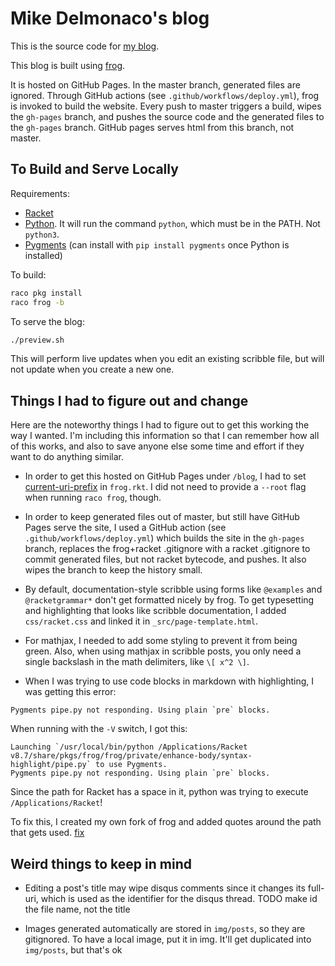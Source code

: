 # Mike Delmonaco's blog

This is the source code for [my blog](https://quasarbright.github.io/blog/).

This blog is built using [frog](https://github.com/greghendershott/frog).

It is hosted on GitHub Pages. In the master branch, generated files are ignored.
Through GitHub actions (see `.github/workflows/deploy.yml`), frog is invoked to
build the website. Every push to master triggers a build, wipes the `gh-pages` branch,
and pushes the source code and the generated files to the `gh-pages` branch. GitHub pages
serves html from this branch, not master.

## To Build and Serve Locally

Requirements:

* [Racket](https://download.racket-lang.org/) 
* [Python](https://www.python.org/downloads/). It will run the command `python`, which must be in the PATH. Not `python3`.
* [Pygments](https://pygments.org/) (can install with `pip install pygments` once Python is installed)

To build:

```sh
raco pkg install
raco frog -b
```

To serve the blog:

```sh
./preview.sh
```

This will perform live updates when you edit an existing scribble file, but will not update when you create a new one.

## Things I had to figure out and change

Here are the noteworthy things I had to figure out to get this working the way I wanted.
I'm including this information so that I can remember how all of this works, and also
to save anyone else some time and effort if they want to do anything similar.

* In order to get this hosted on GitHub Pages under `/blog`, I had to set [current-uri-prefix](https://docs.racket-lang.org/frog/parameters.html#%28def._%28%28lib._frog%2Fparams..rkt%29._current-uri-prefix%29%29)
in `frog.rkt`. I did not need to provide a `--root` flag when running `raco frog`, though.

* In order to keep generated files out of master, but still have GitHub Pages serve the site,
I used a GitHub action (see `.github/workflows/deploy.yml`) which builds the site in the `gh-pages` branch,
replaces the frog+racket .gitignore with a racket .gitignore to commit generated files, but not racket bytecode,
and pushes. It also wipes the branch to keep the history small. 

* By default, documentation-style scribble using forms like `@examples` and `@racketgrammar*` don't get formatted nicely by frog.
To get typesetting and highlighting that looks like scribble documentation, I added `css/racket.css` and linked it in `_src/page-template.html`.

* For mathjax, I needed to add some styling to prevent it from being green. Also, when using mathjax in scribble posts,
you only need a single backslash in the math delimiters, like `\[ x^2 \]`.

* When I was trying to use code blocks in markdown with highlighting, I was getting this error:
```
Pygments pipe.py not responding. Using plain `pre` blocks.
```

When running with the `-V` switch, I got this:

```
Launching `/usr/local/bin/python /Applications/Racket v8.7/share/pkgs/frog/frog/private/enhance-body/syntax-highlight/pipe.py` to use Pygments.
Pygments pipe.py not responding. Using plain `pre` blocks.
```

Since the path for Racket has a space in it, python was trying to execute `/Applications/Racket`!

To fix this, I created my own fork of frog and added quotes around the path that gets used. [fix](https://github.com/quasarbright/frog/commit/5a3dbbc24858f6ac768a7f2ed1f9aa7783ec37ba)

## Weird things to keep in mind

* Editing a post's title may wipe disqus comments since it changes its full-uri, which is used as the identifier for the disqus thread.
TODO make id the file name, not the title

* Images generated automatically are stored in `img/posts`, so they are gitignored. To have a local image, put it in img. It'll
get duplicated into `img/posts`, but that's ok
